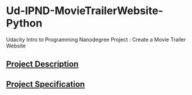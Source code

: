 # Ud-IPND-MovieTrailerWebsite-Python
Udacity Intro to Programming Nanodegree Project : Create a Movie Trailer Website

## [Project Description](Project_Description.md)

## [Project Specification](Project_Specification.md)
